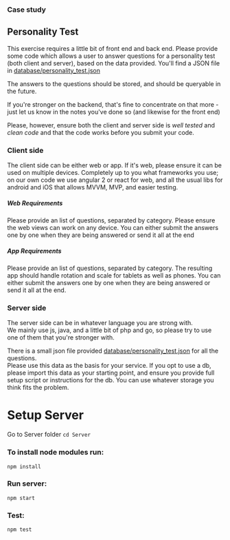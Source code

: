 ### Case study

## Personality Test

This exercise requires a little bit of front end and back end.
Please provide some code which allows a user to answer questions for a personality test (both client and server), based on the data provided.
You'll find a JSON file in [database/personality_test.json](./database/personality_test.json)

The answers to the questions should be stored, and should be queryable in the future.

If you're stronger on the backend, that's fine to concentrate on that more - just let us know in the notes you've done so (and likewise for the front end)

Please, however, ensure both the client and server side is *well tested* and *clean code* and that the code works before you submit your code.


### Client side

The client side can be either web or app.
If it's web, please ensure it can be used on multiple devices.
Completely up to you what frameworks you use; on our own code we use angular 2 or react for web, and all the usual libs for android and iOS that allows MVVM, MVP, and easier testing.

##### Web Requirements
Please provide an list of questions, separated by category.  Please ensure the web views can work on any device.
You can either submit the answers one by one when they are being answered or send it all at the end

##### App Requirements
Please provide an list of questions, separated by category. 
The resulting app should handle rotation and scale for tablets as well as phones.
You can either submit the answers one by one when they are being answered or send it all at the end.


### Server side

The server side can be in whatever language you are strong with.  
We mainly use js, java, and a little bit of php and go, so please try to use one of them that you're stronger with.

There is a small json file provided [database/personality_test.json](./database/personality_test.json) for all the questions.  
Please use this data as the basis for your service.
If you opt to use a db, please import this data as your starting point, and ensure you provide full setup script or instructions for the db.
You can use whatever storage you think fits the problem.


# Setup Server
Go to Server folder `cd Server`
### To install node modules run:
`npm install`
### Run server:
`npm start`
### Test:
`npm test`
